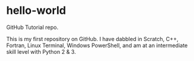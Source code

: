 # hello-world
GitHub Tutorial repo.

This is my first repository on GitHub. I have dabbled in Scratch, C++, Fortran, Linux Terminal, Windows PowerShell, and am at an intermediate skill level with Python 2 & 3.
